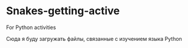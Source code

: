 # Snakes-getting-active
For Python activities

Сюда я буду загружать файлы, связанные с изучением языка Python
